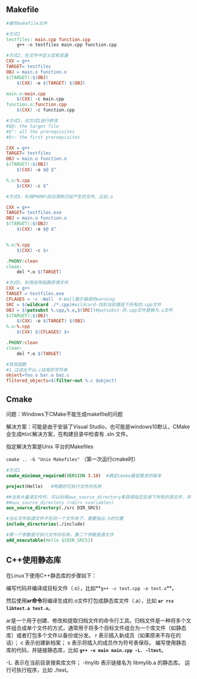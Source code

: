 ## Makefile

```makefile
#编写makefile文件

#方式1
testfiles: main.cpp function.cpp
	g++ -o testfiles main.cpp function.cpp

#方式2，在文件中定义宏和变量
CXX = g++
TARGET= testfiles
OBJ = main.o function.o
$(TARGET):$(OBJ)
	$(CXX) -o $(TARGET) $(OBJ)

main.o:main.cpp
	$(CXX) -c main.cpp
function.o:function.cpp
	$(CXX) -c function.cpp

#方式3，对方式2进行修改
#$@: the target file
#$^: all the prerequisites
#$<: the first prerequisites

CXX = g++
TARGET= testfiles
OBJ = main.o function.o
$(TARGET):$(OBJ)
	$(CXX) -o $@ $^

%.o:%.cpp
	$(CXX) -c $^

#方式4，利用PHONY自动清除已经产生的文件，比如.o

CXX = g++
TARGET= testfiles.exe
OBJ = main.o function.o
$(TARGET):$(OBJ)
	$(CXX) -o $@ $^


%.o:%.cpp
	$(CXX) -c $<

.PHONY:clean
clean:
	del *.o $(TARGET)

#方式5，利用自带函数获得文件
CXX = g++
TARGET = testfiles.exe
CFLAGES = -c -Wall  #-Wall展示编译的warning
SRC = $(wildcard ./*.cpp)#wildcard-找到当前路径下所有的.cpp文件
OBJ = $(patsubst %.cpp,%.o,$(SRC))#patsubst-将.cpp文件替换为.o文件
$(TARGET):$(OBJ)
	$(CXX) -o $(TARGET) $(OBJ)
%.o:%.cpp
	$(CXX) $(CFLAGES) $<

.PHONY:clean
clean:
	del *.o $(TARGET) 

#其他函数
#1.过滤出不以.c结尾的字符串
object=foo.o bar.o baz.c
flitered_objects=$(filter-out %.c $object)
```



## Cmake

问题：Windows下CMake不能生成makefile的问题

解决方案：可能是由于安装了Visual Studio，也可能是windows10默认，CMake会生成`MSVC`解决方案，在构建目录中检查有 .sln 文件。

指定解决方案是Unix 平台的Makefiles

`cmake .. -G "Unix Makefiles"` （第一次运行cmake时）

```cmake
#方式1
cmake_minimum_required(VERSION 3.10)  #确定cmake最低需求的版本

project(Hello)   #构建的可执行文件的名称

##当有大量源文件时，可以利用aux_source_directory来获得指定目录下所有的源文件，并存到一个DIR_SRCS变量中
##aux_source_directory (<dir> <variable>)
aux_source_directory(./src DIR_SRCS)

#当头文件和源文件不在同一个文件夹下，需要指出.h的位置
include_directories(./include)

#第一个参数是可执行文件的名称，第二个参数是源文件
add_executable(Hello ${DIR_SRCS})  
```



## C++使用静态库

在Linux下使用C++静态库的步骤如下：

编写代码并编译成目标文件（.o），比如**`g++ -c test.cpp -o test.o`**。

然后使用**ar命令**将编译生成的.o文件打包成静态库文件（.a），比如 **`ar rcs libtest.a test.o`**。

ar是一个用于创建、修改和提取归档文件的命令行工具。归档文件是一种将多个文件组合成单个文件的方式，通常用于将多个目标文件组合为一个库文件（如静态库）或者打包多个文件以备份或分发。
r 表示插入新成员（如果原来不存在的话）；
c 表示创建新档案；
s 表示将插入的成员作为符号表保存。
编写使用静态库的代码，并链接静态库，比如 **`g++ -o main main.cpp -L. -ltest`**。

-L. 表示在当前目录搜索库文件；
-lmylib 表示链接名为 libmylib.a 的静态库。
运行可执行程序，比如 ./test。



